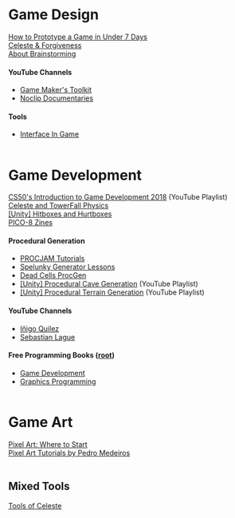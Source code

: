 # Game Design
[How to Prototype a Game in Under 7 Days](https://www.gamedeveloper.com/disciplines/how-to-prototype-a-game-in-under-7-days)<br>
[Celeste & Forgiveness](https://maddythorson.medium.com/celeste-forgiveness-31e4a40399f1)<br>
[About Brainstorming](https://www.atlassian.com/work-management/project-collaboration/brainstorming)<br>

#### YouTube Channels
- [Game Maker's Toolkit](https://www.youtube.com/@GMTK)<br>
- [Noclip Documentaries](https://www.youtube.com/@NoclipDocs)<br>

#### Tools
- [Interface In Game](https://interfaceingame.com/)<br><br>

# Game Development
[CS50's Introduction to Game Development 2018](https://www.youtube.com/playlist?list=PLhQjrBD2T383Vx9-4vJYFsJbvZ_D17Qzh) (YouTube Playlist)<br>
[Celeste and TowerFall Physics](https://maddythorson.medium.com/celeste-and-towerfall-physics-d24bd2ae0fc5)<br>
[[Unity] Hitboxes and Hurtboxes](https://strangewire.blogspot.com/2018/05/hitboxes-and-hurtboxes-in-unity.html)<br>
[PICO-8 Zines](https://sectordub.itch.io/pico-8-fanzine-1)<br>

#### Procedural Generation
- [PROCJAM Tutorials](https://www.procjam.com/tutorials/)<br>
- [Spelunky Generator Lessons](https://tinysubversions.com/spelunkyGen/)<br>
- [Dead Cells ProcGen](https://www.gamedeveloper.com/design/building-the-level-design-of-a-procedurally-generated-metroidvania-a-hybrid-approach-)<br>
- [[Unity] Procedural Cave Generation](https://www.youtube.com/watch?v=v7yyZZjF1z4&list=PLFt_AvWsXl0eTHFZ2XPkM6gLK8XdsdzNl&index=20) (YouTube Playlist)<br>
- [[Unity] Procedural Terrain Generation](https://www.youtube.com/playlist?list=PLFt_AvWsXl0eBW2EiBtl_sxmDtSgZBxB3) (YouTube Playlist)<br>

#### YouTube Channels
- [Iñigo Quilez](https://www.youtube.com/@InigoQuilez)<br>
- [Sebastian Lague](https://www.youtube.com/@SebastianLague)<br>

#### Free Programming Books ([root](https://github.com/EbookFoundation/free-programming-books))<br>
- [Game Development](https://github.com/EbookFoundation/free-programming-books/blob/main/books/free-programming-books-subjects.md#game-development)<br>
- [Graphics Programming](https://github.com/EbookFoundation/free-programming-books/blob/main/books/free-programming-books-subjects.md#graphics-programming)<br><br>

# Game Art
[Pixel Art: Where to Start](https://lospec.com/articles/pixel-art-where-to-start/)<br>
[Pixel Art Tutorials by Pedro Medeiros](https://lospec.com/pixel-art-tutorials/author/pedro-medeiros)<br><br>

## Mixed Tools
[Tools of Celeste](https://celestegame.tumblr.com/tools)<br><br>

<!-- []()<br> -->
<!-- [Contribution guidelines for this project](docs/CONTRIBUTING.md) -->
